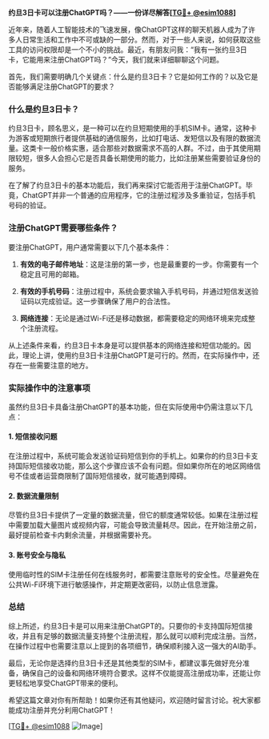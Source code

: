**约旦3日卡可以注册ChatGPT吗？——一份详尽解答[[TG💪+ @esim1088](https://t.me/s/esim1088)]**

近年来，随着人工智能技术的飞速发展，像ChatGPT这样的聊天机器人成为了许多人日常生活和工作中不可或缺的一部分。然而，对于一些人来说，如何获取这些工具的访问权限却是一个不小的挑战。最近，有朋友问我：“我有一张约旦3日卡，它能用来注册ChatGPT吗？”今天，我们就来详细聊聊这个问题。

首先，我们需要明确几个关键点：什么是约旦3日卡？它是如何工作的？以及它是否能够满足注册ChatGPT的要求？

### 什么是约旦3日卡？

约旦3日卡，顾名思义，是一种可以在约旦短期使用的手机SIM卡。通常，这种卡为游客或短期旅行者提供基础的通信服务，比如打电话、发短信以及有限的数据流量。这类卡一般价格实惠，适合那些对数据需求不高的人群。不过，由于其使用期限较短，很多人会担心它是否具备长期使用的能力，比如注册某些需要验证身份的服务。

在了解了约旦3日卡的基本功能后，我们再来探讨它能否用于注册ChatGPT。毕竟，ChatGPT并非一个普通的应用程序，它的注册过程涉及多重验证，包括手机号码的验证。

### 注册ChatGPT需要哪些条件？

要注册ChatGPT，用户通常需要以下几个基本条件：

1. **有效的电子邮件地址**：这是注册的第一步，也是最重要的一步。你需要有一个稳定且可用的邮箱。
   
2. **有效的手机号码**：注册过程中，系统会要求输入手机号码，并通过短信发送验证码以完成验证。这一步骤确保了用户的合法性。

3. **网络连接**：无论是通过Wi-Fi还是移动数据，都需要稳定的网络环境来完成整个注册流程。

从上述条件来看，约旦3日卡本身是可以提供基本的网络连接和短信功能的。因此，理论上讲，使用约旦3日卡注册ChatGPT是可行的。然而，在实际操作中，还存在一些需要注意的地方。

### 实际操作中的注意事项

虽然约旦3日卡具备注册ChatGPT的基本功能，但在实际使用中仍需注意以下几点：

#### 1. 短信接收问题

在注册过程中，系统可能会发送验证码短信到你的手机上。如果你的约旦3日卡支持国际短信接收功能，那么这个步骤应该不会有问题。但如果你所在的地区网络信号不佳或者运营商限制了国际短信接收，就可能遇到障碍。

#### 2. 数据流量限制

尽管约旦3日卡提供了一定量的数据流量，但它的额度通常较低。如果在注册过程中需要加载大量图片或视频内容，可能会导致流量耗尽。因此，在开始注册之前，最好提前检查卡内剩余流量，并根据需要补充。

#### 3. 账号安全与隐私

使用临时性的SIM卡注册任何在线服务时，都需要注意账号的安全性。尽量避免在公共Wi-Fi环境下进行敏感操作，并定期更改密码，以防止信息泄露。

### 总结

综上所述，约旦3日卡是可以用来注册ChatGPT的。只要你的卡支持国际短信接收，并且有足够的数据流量支持整个注册流程，那么就可以顺利完成注册。当然，在操作过程中也需要注意以上提到的各项细节，确保顺利接入这一强大的AI助手。

最后，无论你是选择约旦3日卡还是其他类型的SIM卡，都建议事先做好充分准备，确保自己的设备和网络环境符合要求。这样不仅能提高注册成功率，还能让你更轻松地享受ChatGPT带来的便利。

希望这篇文章对你有所帮助！如果你还有其他疑问，欢迎随时留言讨论。祝大家都能成功注册并充分利用ChatGPT！

[[TG💪+ @esim1088](https://t.me/s/esim1088) ![Image](https://i.postimg.cc/4NQfJmqS/Snipaste-2025-05-13-00-14-12.png)]